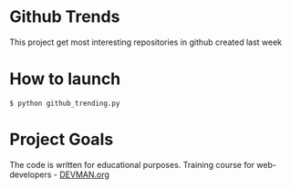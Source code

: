 # Github Trends

This project get most interesting repositories in github created last week

# How to launch

```#!bash
$ python github_trending.py 
```

# Project Goals

The code is written for educational purposes. Training course for web-developers - [DEVMAN.org](https://devman.org)
